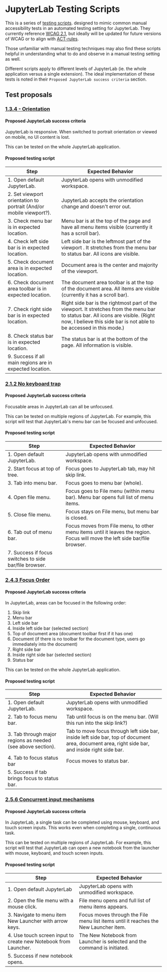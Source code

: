 # JupyterLab Testing Scripts

This is a series of [testing scripts](https://en.wikipedia.org/wiki/Test_script). designed to mimic common manual accessibility tests in an automated testing setting for JupyterLab. They currently reference [WCAG 2.1](https://www.w3.org/TR/WCAG21/), but ideally will be updated for future versions of WCAG or to align with [ACT-rules](https://act-rules.github.io/rules/).

Those unfamiliar with manual testing techniques may also find these scripts helpful in understanding what to do and observe in a manual testing setting as well.

Different scripts apply to different levels of JupyterLab (ie. the whole application versus a single extension). The ideal implementation of these tests is noted in their `Proposed JupyterLab success criteria` section.

## Test proposals

### [1.3.4 - Orientation](https://www.w3.org/WAI/WCAG21/quickref/#orientation)

#### Proposed JupyterLab success criteria

JupyterLab is responsive. When switched to portrait orientation or viewed on mobile, no UI content is lost.

This can be tested on the whole JupyterLab application.

#### Proposed testing script

| Step | Expected Behavior | 
|-----|-----|
| 1. Open default JupyterLab. | JupyterLab opens with unmodified workspace. |
| 2. Set viewport orientation to portrait (And/or mobile viewport?). | JupyterLab accepts the orientation change and doesn't error out. |
| 3. Check menu bar is in expected location. |  Menu bar is at the top of the page and have all menu items visible (currently it has a scroll bar).| 
| 4. Check left side bar is in expected location. | Left side bar is the leftmost part of the viewport . It stretches from the menu bar to status bar. All icons are visible. |
| 5. Check document area is in expected location. | Document area is the center and majority of the viewport. |
| 6. Check document area toolbar is in expected location. | The document area toolbar is at the top of the document area. All items are visible (currently it has a scroll bar).|
| 7. Check right side bar is in expected location. | Right side bar is the rightmost part of the viewport. It stretches from the menu bar to status bar. All icons are visible. (Right now, I believe this side bar is not able to be accessed in this mode.) |
| 8. Check status bar is in expected location. | The status bar is at the bottom of the page. All information is visible.|
| 9. Success if all main regions are in expected location. | | 

### [2.1.2 No keyboard trap](https://www.w3.org/WAI/WCAG21/quickref/#no-keyboard-trap)

#### Proposed JupyterLab success criteria

Focusable areas in JupyterLab can all be unfocused.

This can be tested on multiple regions of JupyterLab. For example, this script will test that JupyterLab's menu bar can be focused and unfocused.

#### Proposed testing script

| Step | Expected Behavior | 
|-----|-----|
| 1. Open default JupyterLab. | JupyterLab opens with unmodified workspace. |
| 2. Start focus at top of tree. | Focus goes to JupyterLab tab, may hit skip link. |
| 3. Tab into menu bar. | Focus goes to menu bar (whole). | 
| 4. Open file menu. | Focus goes to File menu (within menu bar). Menu bar opens full list of menu items. |
| 5. Close file menu. | Focus stays on File menu, but menu bar is closed. |
| 6. Tab out of menu bar. | Focus moves from File menu, to other menu items until it leaves the region. Focus will move the left side bar/file browser. |
| 7. Success if focus switches to side bar/file browser. |  |


### [2.4.3 Focus Order](https://www.w3.org/WAI/WCAG21/quickref/#focus-order)

#### Proposed JupyterLab success criteria

In JupyterLab, areas can be focused in the following order: 

1. Skip link
2. Menu bar
3. Left side bar
4. Inside left side bar (selected section)
5. Top of document area (document toolbar first if it has one)
6. Document (if there is no toolbar for the document type, users go immediately into the document)
7. Right side bar
8. Inside right side bar (selected section)
9. Status bar

This can be tested on the whole JupyterLab application.

#### Proposed testing script

| Step | Expected Behavior | 
|-----|-----|
| 1. Open default JupyterLab. | JupyterLab opens with unmodified workspace. |
| 2. Tab to focus menu bar. | Tab until focus is on the menu bar. (Will this run into the skip link?) |
| 3. Tab through major regions as needed (see above section). | Tab to move focus through left side bar, inside left side bar, top of document area, document area, right side bar, and inside right side bar. | 
| 4. Tab to focus status bar | Focus moves to status bar. |
| 5. Success if tab brings focus to status bar. |  |

### [2.5.6 Concurrent input mechanisms](https://www.w3.org/WAI/WCAG21/quickref/#concurrent-input-mechanisms)

#### Proposed JupyterLab success criteria

In JupyterLab, a single task can be completed using mouse, keyboard, and touch screen inputs. This works even when completing a single, continuous task.

This can be tested on multiple regions of JupyterLab. For example, this script will test that JupyterLab can open a new notebook from the launcher with mouse, keyboard, and touch screen inputs.

#### Proposed testing script

| Step | Expected Behavior | 
|-----|-----|
| 1. Open default JupyterLab | JupyterLab opens with unmodified workspace. | 
| 2. Open the file menu with a mouse click. | File menu opens and full list of menu items appears. |
| 3. Navigate to menu item New Launcher with arrow keys. | Focus moves through the File menu list items until it reaches the New Launcher item. | 
| 4. Use touch screen input to create new Notebook from Launcher. | The New Notebook from Launcher is selected and the command is initiated. |
| 5. Success if new notebook opens. |  |